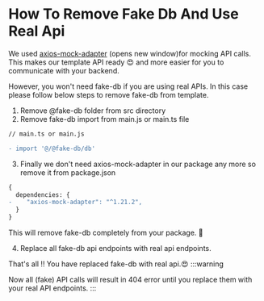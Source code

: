 # How To Remove Fake Db And Use Real Api

We used [axios-mock-adapter](https://github.com/ctimmerm/axios-mock-adapter) (opens new window)for mocking API calls. This makes our template API ready 😍 and more easier for you to communicate with your backend.

However, you won't need fake-db if you are using real APIs. In this case please follow below steps to remove fake-db from template.

1. Remove @fake-db folder from src directory
2. Remove fake-db import from main.js or main.ts file

```diff
// main.ts or main.js

- import '@/@fake-db/db'
```

3. Finally we don't need axios-mock-adapter in our package any more so remove it from package.json

```diff
{
  dependencies: {
-    "axios-mock-adapter": "^1.21.2",
  }
}
```

This will remove fake-db completely from your package. 🎉

4. Replace all fake-db api endpoints with real api endpoints.

That's all !! You have replaced fake-db with real api.😍
:::warning

Now all (fake) API calls will result in 404 error until you replace them with your real API endpoints.
:::
